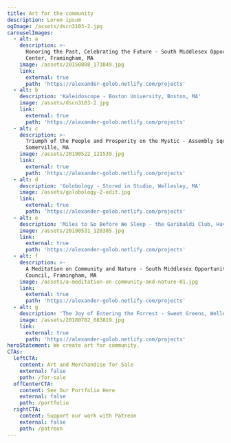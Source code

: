 ```yaml
---
title: Art for the community
description: Lorem ipsum
ogImage: /assets/dscn3103-2.jpg
carouselImages:
  - alt: a
    description: >-
      Honoring the Past, Celebrating the Future - South Middlesex Opportunity
      Center, Framingham, MA
    image: /assets/20150808_173849.jpg
    link:
      external: true
      path: 'https://alexander-golob.netlify.com/projects'
  - alt: b
    description: 'Kaleidoscope - Boston University, Boston, MA'
    image: /assets/dscn3103-2.jpg
    link:
      external: true
      path: 'https://alexander-golob.netlify.com/projects'
  - alt: c
    description: >-
      Triumph of the People and Prosperity on the Mystic - Assembly Square,
      Somerville, MA
    image: /assets/20190522_121539.jpg
    link:
      external: true
      path: 'https://alexander-golob.netlify.com/projects'
  - alt: d
    description: 'Golobology - Stored in Studio, Wellesley, MA'
    image: /assets/golobology-2-edit.jpg
    link:
      external: true
      path: 'https://alexander-golob.netlify.com/projects'
  - alt: e
    description: 'Miles to Go Before We Sleep - the Garibaldi Club, Haverhill, MA'
    image: /assets/20190531_120305.jpg
    link:
      external: true
      path: 'https://alexander-golob.netlify.com/projects'
  - alt: f
    description: >-
      A Meditation on Community and Nature - South Middlesex Opportunity
      Council, Framingham, MA
    image: /assets/a-meditation-on-community-and-nature-01.jpg
    link:
      external: true
      path: 'https://alexander-golob.netlify.com/projects'
  - alt: g
    description: 'The Joy of Entering the Forrest - Sweet Greens, Wellesley, MA'
    image: /assets/20180702_083819.jpg
    link:
      external: true
      path: 'https://alexander-golob.netlify.com/projects'
heroStatement: We create art for community.
CTAs:
  leftCTA:
    content: Art and Merchandise for Sale
    external: false
    path: /for-sale
  offCenterCTA:
    content: See Our Portfolio Here
    external: false
    path: /portfolio
  rightCTA:
    content: Support our work with Patreon
    external: false
    path: /patreon
---
```


